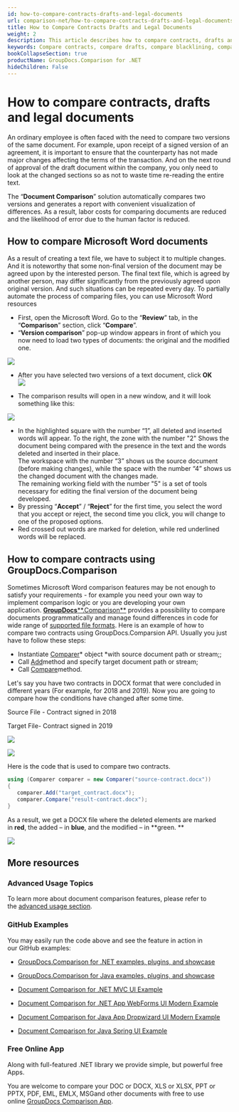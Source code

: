 ```yaml
---
id: how-to-compare-contracts-drafts-and-legal-documents
url: comparison-net/how-to-compare-contracts-drafts-and-legal-documents
title: How to Compare Contracts Drafts and Legal Documents
weight: 2
description: This article describes how to compare contracts, drafts and legal documents using Microsoft Word blacklining feature and GroupDocs.Comparison API.
keywords: Compare contracts, compare drafts, compare blacklining, compare redlining
bookCollapseSection: true
productName: GroupDocs.Comparison for .NET
hideChildren: False
---
```


# How to compare contracts, drafts and legal documents

An ordinary employee is often faced with the need to compare two versions of the same document. For example, upon receipt of a signed version of an agreement, it is important to ensure that the counterparty has not made major changes affecting the terms of the transaction. And on the next round of approval of the draft document within the company, you only need to look at the changed sections so as not to waste time re-reading the entire text.  
  
The “**Document Comparison**” solution automatically compares two versions and generates a report with convenient visualization of differences. As a result, labor costs for comparing documents are reduced and the likelihood of error due to the human factor is reduced.

## How to compare Microsoft Word documents

  
As a result of creating a text file, we have to subject it to multiple changes. And it is noteworthy that some non-final version of the document may be agreed upon by the interested person. The final text file, which is agreed by another person, may differ significantly from the previously agreed upon original version. And such situations can be repeated every day. To partially automate the process of comparing files, you can use Microsoft Word resources

*   First, open the Microsoft Word. Go to the “**Review**” tab, in the “**Comparison**” section, click “**Compare**”.
*   “**Version comparison**” pop-up window appears in front of which you now need to load two types of documents: the original and the modified one.  
      
![](images/comparison-net/how-to-compare-contracts-drafts-and-legal-documents_0.png)
    
*   After you have selected two versions of a text document, click **OK**  
![](images/comparison-net/how-to-compare-contracts-drafts-and-legal-documents_1.png)
      
    
*   The comparison results will open in a new window, and it will look something like this:  
      
![](images/comparison-net/how-to-compare-contracts-drafts-and-legal-documents_2.png)
    
*   In the highlighted square with the number “1”, all deleted and inserted words will appear. To the right, the zone with the number "2" Shows the document being compared with the presence in the text and the words deleted and inserted in their place.  
    The workspace with the number “3” shows us the source document (before making changes), while the space with the number “4” shows us the changed document with the changes made.  
    The remaining working field with the number "5" is a set of tools necessary for editing the final version of the document being developed.
*   By pressing “**Accept**” / “**Reject**” for the first time, you select the word that you accept or reject, the second time you click, you will change to one of the proposed options.
*   Red crossed out words are marked for deletion, while red underlined words will be replaced.  
    

## How to compare contracts using GroupDocs.Comparison

Sometimes Microsoft Word comparison features may be not enough to satisfy your requirements - for example you need your own way to implement comparison logic or you are developing your own application. [**GroupDocs****.Comparison**](https://products.groupdocs.com/comparison/net) provides a possibility to compare documents programmatically and manage found differences in code for wide range of [supported file formats](https://docs.groupdocs.com/display/comparisonnet/Supported+Document+Formats). Here is an example of how to compare two contracts using GroupDocs.Comparsion API. Usually you just have to follow these steps:

*   Instantiate [Comparer](https://apireference.groupdocs.com/net/comparison/groupdocs.comparison/comparer)* object *with source document path or stream;;
*   Call [Add](https://apireference.groupdocs.com/net/comparison/groupdocs.comparison/comparer/methods/add/index)method and specify target document path or stream;
*   Call [Compare](https://apireference.groupdocs.com/comparison/net/groupdocs.comparison/comparer/methods/compare)method.

Let's say you have two contracts in DOCX format that were concluded in different years (For example, for 2018 and 2019). Now you are going to compare how the conditions have changed after some time. 

Source File - Contract signed in 2018

Target File\- Contract signed in 2019

![](images/comparison-net/how-to-compare-contracts-drafts-and-legal-documents_3.png)

![](images/comparison-net/how-to-compare-contracts-drafts-and-legal-documents_4.png)

Here is the code that is used to compare two contracts.

```csharp
using (Comparer comparer = new Comparer("source-contract.docx"))
{
   comparer.Add("target_contract.docx");
   comparer.Compare("result-contract.docx");
}
```

As a result, we get a DOCX file where the deleted elements are marked in **red**, the added – in **blue**, and the modified – in **green. **

**![](attachments/87687827/88342542.png)**

## More resources

### Advanced Usage Topics

To learn more about document comparison features, please refer to the [advanced usage section](Advanced%2Busage.html).

### GitHub Examples

You may easily run the code above and see the feature in action in our GitHub examples:

*   [GroupDocs.Comparison for .NET examples, plugins, and showcase](https://github.com/groupdocs-comparison/GroupDocs.Comparison-for-.NET)
    
*   [GroupDocs.Comparison for Java examples, plugins, and showcase](https://github.com/groupdocs-comparison/GroupDocs.Comparison-for-Java)
    
*   [Document Comparison for .NET MVC UI Example](https://github.com/groupdocs-comparison/GroupDocs.Comparison-for-.NET-MVC) 
    
*   [Document Comparison for .NET App WebForms UI Modern Example](https://github.com/groupdocs-comparison/GroupDocs.Comparison-for-.NET-WebForms)
    
*   [Document Comparison for Java App Dropwizard UI Modern Example](https://github.com/groupdocs-comparison/GroupDocs.Comparison-for-Java-Dropwizard)
    
*   [Document Comparison for Java Spring UI Example](https://github.com/groupdocs-comparison/GroupDocs.Comparison-for-Java-Spring)
    

### Free Online App

Along with full-featured .NET library we provide simple, but powerful free Apps.

You are welcome to compare your DOC or DOCX, XLS or XLSX, PPT or PPTX, PDF, EML, EMLX, MSGand other documents with free to use online [GroupDocs Comparison App](https://products.groupdocs.app/comparison).
